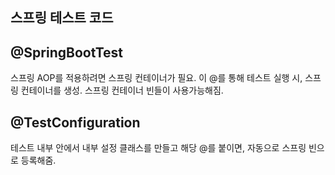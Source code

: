 ## 스프링 테스트 코드

## @SpringBootTest
스프링 AOP를 적용하려면 스프링 컨테이너가 필요. 
이 @를 통해 테스트 실행 시, 스프링 컨테이너를 생성. 스프링 컨테이너 빈들이 사용가능해짐.

## @TestConfiguration

테스트 내부 안에서 내부 설정 클래스를 만들고 해당 @를 붙이면, 자동으로 스프링 빈으로 등록해줌.